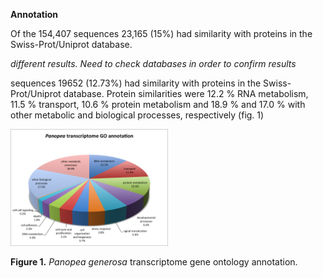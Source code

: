 **Annotation**

Of the 154,407 sequences 23,165 (15%) had similarity with proteins in the Swiss-Prot/Uniprot database.

*different results. Need to check databases in order to confirm results*

sequences 19652 (12.73%) had similarity with proteins in the Swiss-Prot/Uniprot database. Protein similarities were 12.2 % RNA metabolism, 11.5 % transport, 10.6 % protein metabolism and 18.9 % and 17.0 %  with other metabolic and biological processes, respectively (fig. 1)

<img src=https://github.com/mdelrio1/mdelrio-panopea1/blob/master/img/Panopea_annotationNoduplicatesfinal.png/ width = 50%>

**Figure 1.** *Panopea generosa* transcriptome gene ontology annotation. 
